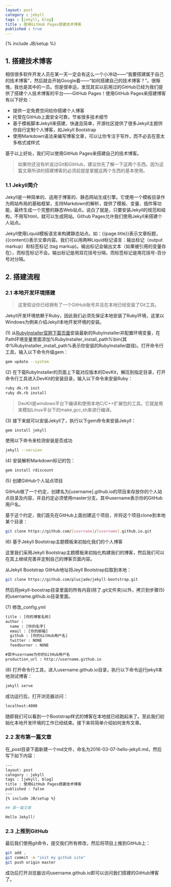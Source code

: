 ```yaml
---
layout: post
category : jekyll
tags : [jekyll, blog]
title : 使用GitHub Pages搭建技术博客
published : true
---
```

{% include JB/setup %}

## 1. 搭建技术博客

相信很多软件开发人员在某一天一定会有这么一个小冲动——“我要搭建属于自己的技术博客”，然后就会开始Google着——“如何搭建自己的技术博客？”。很惭愧，我也是其中的一员。但是很幸运，发现其实以前用过的GitHub已经为我们提供了搭建个人技术博客的平台——GitHub Pages！使用GitHub Pages来搭建博客有以下好处：

 - 提供一定免费空间给你搭建个人博客
 - 托管在GitHub上面安全可靠，节省很多技术细节
 - 基于模板脚本Jekyll来搭建，快速且简单，开源社区提供了很多Jekyll主题供你自行定制个人博客，如Jekyll Bootstrap
 - 使用Markdown语法来编写博客文章，可以让你专注于写作，而不必去在意太多格式或样式

基于以上好处，我们可以使用GitHub Pages来搭建自己的技术博客。

> 如果你还没有听说过Git和GitHub，建议你先了解一下这两个东西。因为这篇文章所讲的搭建博客的必须前提是掌握这两个东西的基本使用。

### 1.1 Jekyll简介

Jekyll是一种简单的、适用于博客的、静态网站生成引擎。它使用一个模板目录作为网站布局的基础框架，支持Markdown的解析，提供了模板、变量、插件等功能，最终生成一个完整的静态Web站点。说白了就是，只要安装Jekyll的规范和结构，不用写html，就可以生成网站。Github Pages允许我们使用Jekyll来搭建个人站点。

Jekyll使用Liquid模板语言来构建静态站点。如：{{page.title}}表示文章标题，{{content}}表示文章内容。我们可以用两种Liquid标记语言：输出标记（output markup）和标签标记 (tag markup)。输出标记会输出文本（如果被引用的变量存在），而标签标记不会。输出标记是用双花括号分隔，而标签标记是用花括号-百分号对分隔。


## 2. 搭建流程

### 2.1 本地开发环境搭建

> 这里假设你已经拥有了一个GitHub账号并且在本地已经安装了Git工具。

Jekyll开发环境依赖于Ruby，因此我们必须先保证本地安装了Ruby环境，这里以Windows为例来介绍Jekyll本地开发环境的安装。

(1) 从[RubyInstaller官网下载页面](http://rubyinstaller.org/downloads/)安装最新的RubyInstaller并配置环境变量，在Path环境变量里面添加%RubyInstaller\_install\_path%\bin(其中%RubyInstaller\_install\_path%表示你安装的RubyInstaller路径)。打开命令行工具，输入以下命令升级gem：

```bash
gem update --system
```

(2) 在下载RubyInstaller的页面上下载对应版本的DevKit，解压到指定目录，打开命令行工具进入DevKit的安装目录，输入以下命令来安装Ruby：

```bash
ruby dk.rb init
ruby dk.rb install
```

> DevKit是windows平台下编译和使用本地C/C++扩展包的工具。它就是用来模拟Linux平台下的make,gcc,sh来进行编译。

(3) 接下来就可以安装Jekyll了，执行以下gem命令来安装Jekyll：

```bash
gem install jekyll
```

使用以下命令来检测安装是否成功

```bash
jekyll --version
```

(4) 安装解析Markdown标记的包：

```bash
gem install rdiscount
```

(5) 创建GitHub个人站点项目

GitHub做了一个约定，创建名为[username].github.io的项目来存放你的个人站点目录及内容，并且约定必须使用master分支。其中username表示你的GitHub用户名。

基于这个约定，我们首先在GitHub上面创建这个项目，并将这个项目clone到本地某个目录：

```bash
git clone https://github.com/[username]/[username].github.io.git
```

(6) 基于Jekyll Bootstrap主题模板来初始化我们的个人博客

这里我们采用Jekyll Bootstrap主题模板来初始化构建我们的博客，然后我们可以在其上继续完善并定制自己的博客页面内容。

从Jekyll Bootstrap GitHub地址将Jeyll Bootstrap拉取到本地：

```bash
git clone https://github.com/plusjade/jekyll-bootstrap.git
```

然后将jekyll-boostrap目录里面的所有内容(除了.git文件夹)以外，拷贝到步骤(5)的username.github.io目录里面。

(7) 修改_config.yml

```xml
title : [你的博客名称]
author :
  name : [你的名字]
  email : [你的邮箱]
  github : [你的GitHub用户名]
  twitter : NONE
  feedburner : NONE

#其中username为你的GitHub用户名
production_url : http://username.github.io 
```

(8) 打开命令行工具，进入username.github.io目录，执行以下命令运行jekyll本地测试博客：

```bash
jekyll serve
```

成功运行后，打开浏览器访问：

```bash
localhost:4000
```

随即我们可以看到一个Bootstrap样式的博客在本地就已经跑起来了。至此我们初始化本地开发环境的工作已经结束。接下来将简单介绍如何发布文章。

### 2.2 发布第一篇文章

在_post目录下面新建一个md文件，命名为2016-03-07-hello-jekyll.md，然后写下如下内容：

```bash
---
layout: post
category : jekyll
tags : [jekyll, blog]
title : 使用GitHub Pages搭建技术博客
published : false
---
{% include JB/setup %}

## 第一篇文章

Hello Jekyll!
```

### 2.3 上推到GitHub

最后我们使用git命令，提交我们所有修改，然后将项目上推到GitHub上：

```bash
git add .
git commit -m "init my github site"
git push origin master
```

成功后打开浏览器访问username.github.io即可以访问我们搭建的GitHub博客了。